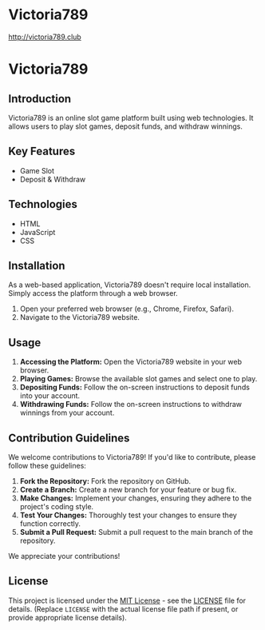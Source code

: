 # Victoria789
http://victoria789.club
# Victoria789

## Introduction

Victoria789 is an online slot game platform built using web technologies. It allows users to play slot games, deposit funds, and withdraw winnings.

## Key Features

*   Game Slot
*   Deposit & Withdraw

## Technologies

*   HTML
*   JavaScript
*   CSS

## Installation

As a web-based application, Victoria789 doesn't require local installation. Simply access the platform through a web browser.

1.  Open your preferred web browser (e.g., Chrome, Firefox, Safari).
2.  Navigate to the Victoria789 website.

## Usage

1.  **Accessing the Platform:** Open the Victoria789 website in your web browser.
2.  **Playing Games:** Browse the available slot games and select one to play.
3.  **Depositing Funds:** Follow the on-screen instructions to deposit funds into your account.
4.  **Withdrawing Funds:** Follow the on-screen instructions to withdraw winnings from your account.

## Contribution Guidelines

We welcome contributions to Victoria789! If you'd like to contribute, please follow these guidelines:

1.  **Fork the Repository:** Fork the repository on GitHub.
2.  **Create a Branch:** Create a new branch for your feature or bug fix.
3.  **Make Changes:** Implement your changes, ensuring they adhere to the project's coding style.
4.  **Test Your Changes:** Thoroughly test your changes to ensure they function correctly.
5.  **Submit a Pull Request:** Submit a pull request to the main branch of the repository.

We appreciate your contributions!

## License

This project is licensed under the [MIT License](LICENSE) - see the [LICENSE](LICENSE) file for details. (Replace `LICENSE` with the actual license file path if present, or provide appropriate license details).

